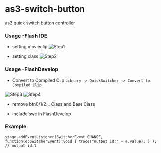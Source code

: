 as3-switch-button
=================

as3 quick switch button controller

### Usage -Flash IDE

* setting movieclip
![Step1](https://raw.github.com/wwwins/as3-switch-button/master/screenshots/Step1.png)

* setting class
![Step2](https://raw.github.com/wwwins/as3-switch-button/master/screenshots/Step2.png)

### Usage -FlashDevelop

* Convert to Compiled Clip
`Library -> QuickSwitcher -> Convert to Compiled Clip`

![Step3](https://raw.github.com/wwwins/as3-switch-button/master/screenshots/Step3.png)
![Step4](https://raw.github.com/wwwins/as3-switch-button/master/screenshots/Step4.png)

* remove btn0/1/2... Class and Base Class

* include swc in FlashDevelop

### Example

```
stage.addEventListener(SwitcherEvent.CHANGE, function(e:SwitcherEvent):void { trace("output id:" + e.value); } );
// output id:1
```
